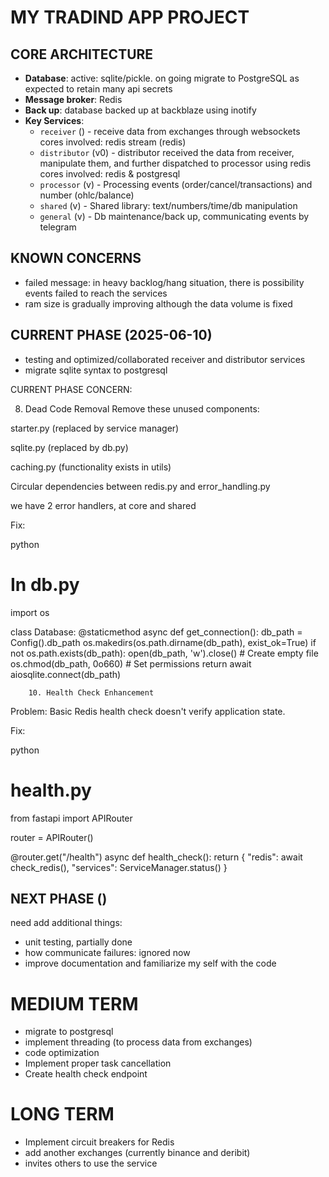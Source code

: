 # MY TRADIND APP PROJECT

## CORE ARCHITECTURE
- **Database**: active: sqlite/pickle. on going migrate to PostgreSQL as expected to retain many api secrets
- **Message broker**: Redis
- **Back up**: database backed up at backblaze using inotify
- **Key Services**:
  - `receiver` () - receive data from exchanges through websockets 
  cores involved: redis stream (redis)
  - `distributor` (v0) - distributor received the data from receiver, manipulate them, and further dispatched to processor using redis
    cores involved: redis & postgresql
  - `processor` (v) - Processing events (order/cancel/transactions) and number (ohlc/balance)
  - `shared` (v) - Shared library: text/numbers/time/db manipulation
  - `general` (v) - Db maintenance/back up, communicating events by telegram

## KNOWN CONCERNS
- failed message: in heavy backlog/hang situation, there is possibility events failed to reach the services
- ram size is gradually improving although the data volume is fixed
  

## CURRENT PHASE (2025-06-10)
- testing and optimized/collaborated receiver and distributor services
- migrate sqlite syntax to postgresql

CURRENT PHASE CONCERN:

8. Dead Code Removal
Remove these unused components:

starter.py (replaced by service manager)

sqlite.py (replaced by db.py)

caching.py (functionality exists in utils)

Circular dependencies between redis.py and error_handling.py

we have 2 error handlers, at core and shared

Fix:

python
# In db.py
import os

class Database:
    @staticmethod
    async def get_connection():
        db_path = Config().db_path
        os.makedirs(os.path.dirname(db_path), exist_ok=True)
        if not os.path.exists(db_path):
            open(db_path, 'w').close()  # Create empty file
        os.chmod(db_path, 0o660)  # Set permissions
        return await aiosqlite.connect(db_path)

        10. Health Check Enhancement
Problem: Basic Redis health check doesn't verify application state.

Fix:

python
# health.py
from fastapi import APIRouter

router = APIRouter()

@router.get("/health")
async def health_check():
    return {
        "redis": await check_redis(),
        "services": ServiceManager.status()
    }


## NEXT PHASE ()
need add additional things:
- unit testing, partially done
- how communicate failures: ignored now
- improve documentation and familiarize my self with the code


# MEDIUM TERM
- migrate to postgresql
- implement threading (to process data from exchanges)
- code optimization
- Implement proper task cancellation
- Create health check endpoint



# LONG TERM
- Implement circuit breakers for Redis
- add another exchanges (currently binance and deribit)
- invites others to use the service

